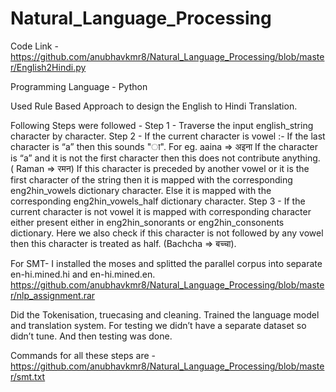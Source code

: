 # Natural_Language_Processing

Code Link - https://github.com/anubhavkmr8/Natural_Language_Processing/blob/master/English2Hindi.py

Programming Language - Python

Used Rule Based Approach to design the English to Hindi Translation.

Following Steps were followed - 
Step 1 - Traverse the input english_string character by character. 
Step 2 - If the current character is vowel :-
If the last character is “a” then this sounds "ा". For eg. aaina => अइना
If the character is “a” and it is not the first character then this does not contribute anything. ( Raman => रमन)
If this character is preceded by another vowel or it is the first character of the string then it is mapped with the corresponding eng2hin_vowels dictionary character.
Else it is mapped with the  corresponding eng2hin_vowels_half dictionary character.
Step 3 - If the current character is not vowel it is mapped with corresponding character either present either in eng2hin_sonorants or eng2hin_consonents dictionary. Here we also check if this character is not followed by any vowel then this character is treated as half. (Bachcha => बच्चा).


For SMT-
I installed the moses and splitted the parallel corpus into separate en-hi.mined.hi and en-hi.mined.en. https://github.com/anubhavkmr8/Natural_Language_Processing/blob/master/nlp_assignment.rar

Did the Tokenisation, truecasing and cleaning.
Trained the language model and translation system.
For testing we didn’t have a separate dataset so didn’t tune.
And then testing was done.

Commands for all these steps are - https://github.com/anubhavkmr8/Natural_Language_Processing/blob/master/smt.txt


